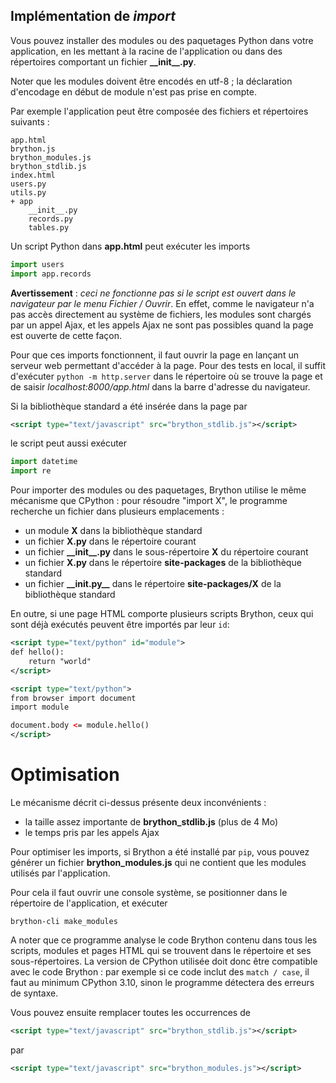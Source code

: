 Implémentation de _import_
--------------------------

Vous pouvez installer des modules ou des paquetages Python dans votre
application, en les mettant à la racine de l'application ou dans des
répertoires comportant un fichier __\_\_init\_\_.py__.

Noter que les modules doivent être encodés en utf-8 ; la déclaration
d'encodage en début de module n'est pas prise en compte.

Par exemple l'application peut être composée des fichiers et répertoires
suivants :

    app.html
    brython.js
    brython_modules.js
    brython_stdlib.js
    index.html
    users.py
    utils.py
    + app
        __init__.py
        records.py
        tables.py

Un script Python dans __app.html__ peut exécuter les imports

```python
import users
import app.records
```

**Avertissement** : _ceci ne fonctionne pas si le script est ouvert dans le_
_navigateur par le menu Fichier / Ouvrir_. En effet, comme le navigateur n'a
pas accès directement au système de fichiers, les modules sont chargés par un
appel Ajax, et les appels Ajax ne sont pas possibles quand la page est ouverte
de cette façon.

Pour que ces imports fonctionnent, il faut ouvrir la page en lançant un
serveur web permettant d'accéder à la page. Pour des tests en local, il suffit
d'exécuter `python -m http.server` dans le répertoire où se trouve la page et
de saisir _localhost:8000/app.html_ dans la barre d'adresse du navigateur.

Si la bibliothèque standard a été insérée dans la page par

```xml
<script type="text/javascript" src="brython_stdlib.js"></script>
```

le script peut aussi exécuter

```python
import datetime
import re
```

Pour importer des modules ou des paquetages, Brython utilise le même mécanisme
que CPython : pour résoudre "import X", le programme recherche un fichier dans
plusieurs emplacements :

- un module __X__ dans la bibliothèque standard
- un fichier __X.py__ dans le répertoire courant
- un fichier __\_\_init\_\_.py__ dans le sous-répertoire __X__ du répertoire
  courant
- un fichier __X.py__ dans le répertoire __site-packages__ de la bibliothèque
  standard
- un fichier __\_\_init.py\_\___ dans le répertoire __site-packages/X__ de la 
  bibliothèque standard

En outre, si une page HTML comporte plusieurs scripts Brython, ceux qui sont
déjà exécutés peuvent être importés par leur `id`:

```xml
<script type="text/python" id="module">
def hello():
    return "world"
</script>

<script type="text/python">
from browser import document
import module

document.body <= module.hello()
</script>
```

Optimisation
============
Le mécanisme décrit ci-dessus présente deux inconvénients :

- la taille assez importante de __brython_stdlib.js__ (plus de 4 Mo)
- le temps pris par les appels Ajax

Pour optimiser les imports, si Brython a été installé par `pip`, vous pouvez
générer un fichier __brython_modules.js__ qui ne contient que les modules
utilisés par l'application.

Pour cela il faut ouvrir une console système, se positionner dans le
répertoire de l'application, et exécuter

```console
brython-cli make_modules
```

A noter que ce programme analyse le code Brython contenu dans tous les scripts,
modules et pages HTML qui se trouvent dans le répertoire et ses
sous-répertoires. La version de CPython utilisée doit donc être compatible
avec le code Brython : par exemple si ce code inclut des `match / case`, il
faut au minimum CPython 3.10, sinon le programme détectera des erreurs de
syntaxe.

Vous pouvez ensuite remplacer toutes les occurrences de

```xml
<script type="text/javascript" src="brython_stdlib.js"></script>
```
par
```xml
<script type="text/javascript" src="brython_modules.js"></script>
```
